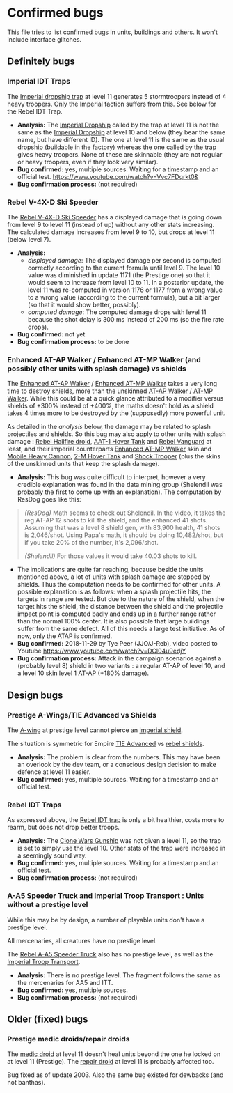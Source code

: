 # Confirmed bugs

This file tries to list confirmed bugs in units, buildings and others. It won't include interface glitches.

## Definitely bugs

### Imperial IDT Traps

The [Imperial dropship trap](empireTrapDropship.html) at level 11 generates 5 stormtroopers instead of 4 heavy troopers. Only the Imperial faction suffers from this. See below for the Rebel IDT Trap.

  * **Analysis:** The [Imperial Dropship](ImperialDropship.html) called by the trap at level 11 is not the same as the [Imperial Dropship](ImperialDropshipTrap.html) at level 10 and below (they bear the same name, but have different ID). The one at level 11 is the same as the usual dropship (buildable in the factory) whereas the one called by the trap gives heavy troopers. None of these are skinnable (they are not regular or heavy troopers, even if they look very similar).
  * **Bug confirmed:** yes, multiple sources. Waiting for a timestamp and an official test. https://www.youtube.com/watch?v=Vvc7FDqrkt0&
  * **Bug confirmation process:** (not required)

### Rebel V-4X-D Ski Speeder

The [Rebel V-4X-D Ski Speeder](PolarShip.html) has a displayed damage that is going down from level 9 to level 11 (instead of up) without any other stats increasing. The calculated damage increases from level 9 to 10, but drops at level 11 (below level 7).

  * **Analysis:**
    * _displayed damage_: The displayed damage per second is computed correctly according to the current formula until level 9. The level 10 value was diminished in update 1171 (the Prestige one) so that it would seem to increase from level 10 to 11. In a posterior update, the level 11 was re-computed in version 1176 or 1177 from a wrong value to a wrong value (according to the current formula), but a bit larger (so that it would show better, possibly).
    * _computed damage_: The computed damage drops with level 11 because the shot delay is 300 ms instead of 200 ms (so the fire rate drops).
  * **Bug confirmed:** not yet
  * **Bug confirmation process:** to be done

### Enhanced AT-AP Walker / Enhanced AT-MP Walker   (and possibly other units with splash damage) vs shields

The [Enhanced AT-AP Walker](eqpRebelATAPHalfSkin.html) / [Enhanced AT-MP Walker](eqpEmpireATMPHalfSkin.html) takes a very long
time to destroy shields, more than the unskinned [AT-AP
Walker](ATAP.html) / [AT-MP
Walker](ATMP.html). While this could be at a quick glance attributed to
a modifier versus shields of +300% instead of +400%, the maths doesn't
hold as a shield takes 4 times more to be destroyed by the (supposedly)
more powerful unit.

As detailed in the *analysis* below, the damage may be related to splash
projectiles and shields. So this bug may also apply to other units with
splash damage : [Rebel Hailfire droid](Hailfire.html), [AAT-1 Hover
Tank](AAT1.html) and [Rebel Vanguard](Vanguard.html) at least, and their
imperial counterparts [Enhanced AT-MP
Walker](eqpEmpireATMPHalfSkin.html) skin and [Mobile Heavy
Cannon](MHC.html), [2-M Hover Tank](2MTank.html) and [Shock
Trooper](Shock.html) (plus the skins of the unskinned units that keep
the splash damage).

  * **Analysis:** This bug was quite difficult to interpret, however a
    very credible explanation was found in the data mining group
    (Shelendil was probably the first to come up with an
    explanation). The computation by ResDog goes like this:

> _(ResDog)_ Math seems to check out Shelendil. In the video, it takes the
> reg AT-AP 12 shots to kill the shield, and the enhanced 41
> shots. Assuming that was a level 8 shield gen, with 83,900 health, 41
> shots is 2,046/shot. Using Papa's math, it should be doing
> 10,482/shot, but if you take 20% of the number, it's 2,096/shot.
>
> _(Shelendil)_ For those values it would take 40.03 shots to kill.

  * The implications are quite far reaching, because beside the units
    mentioned above, a lot of units with splash damage are stopped by
    shields. Thus the computation needs to be confirmed for other units.
    A possible explanation is as follows: when a splash projectile hits,
    the targets in range are tested. But due to the nature of the
    shield, when the target hits the shield, the distance between the
    shield and the projectile impact point is computed badly and ends up
    in a further range rather than the normal 100% center. It is also
    possible that large buildings suffer from the same defect. All of
    this needs a large test initiative. As of now, only the ATAP is confirmed.
  * **Bug confirmed:** 2018-11-29 by Tye Peer (JJO/J-Reb), video posted to Youtube https://www.youtube.com/watch?v=DCl04u9edjY
  * **Bug confirmation process:** Attack in the campaign scenarios against a (probably level 8) shield in two variants : a regular AT-AP of level 10, and a level 10 skin level 1 AT-AP (+180% damage).


## Design bugs

### Prestige A-Wings/TIE Advanced vs Shields

The [A-wing](AWing.html) at prestige level cannot pierce an [imperial shield](empireShieldGenerator.html).

The situation is symmetric for Empire [TIE Advanced](TieAdvanced.html) vs [rebel shields](rebelShieldGenerator.html).

  * **Analysis:** The problem is clear from the numbers. This may have been an overlook by the dev team, or a conscious design decision to make defence at level 11 easier.
  * **Bug confirmed:** yes, multiple sources. Waiting for a timestamp and an official test.

### Rebel IDT Traps

As expressed above, the [Rebel IDT trap](rebelTrapDropship.html) is only a bit healthier, costs more to rearm, but does not drop better troops.

  * **Analysis:** The [Clone Wars Gunship](CloneWarsGunshipTrap.html) was not given a level 11, so the trap is set to simply use the level 10. Other stats of the trap were increased in a seemingly sound way.
  * **Bug confirmed:** yes, multiple sources. Waiting for a timestamp and an official test.
  * **Bug confirmation process:** (not required)

### A-A5 Speeder Truck and Imperial Troop Transport : Units without a prestige level

While this may be by design, a number of playable units don't have a
prestige level.

All mercenaries, all creatures have no prestige level.

The [Rebel A-A5 Speeder Truck](RebelTransportVehicle.html) also has no prestige level, as well as the [Imperial Troop Transport](EmpireTransportVehicle.html).

  * **Analysis:** There is no prestige level. The fragment follows the same as the mercenaries for AA5 and ITT.
  * **Bug confirmed:** yes, multiple sources.
  * **Bug confirmation process:** (not required)

## Older (fixed) bugs

### Prestige medic droids/repair droids

The [medic droid](Medic.html) at level 11 doesn't heal units beyond the one he locked on at level 11 (Prestige).
The [repair droid](Technician.html) at level 11 is probably affected too.

Bug fixed as of update 2003. Also the same bug existed for dewbacks (and not banthas).
